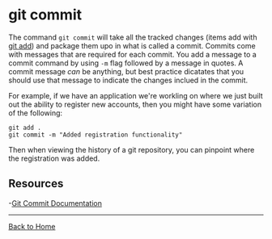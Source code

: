 # git commit

The command `git commit` will take all the tracked changes (items add with [git add](./Add.md)) and package them upo in what is called a commit.
Commits come with messages that are required for each commit. You add a message to a commit command by using `-m` flag followed by a message in quotes.
A commit message _can_ be anything, but best practice dicatates that you should use that message to indicate the changes inclued in the commit.

For example, if we have an application we're workling on where we just built out the ability to register new accounts, then you might have some variation of the following:
```
git add .
git commit -m "Added registration functionality"
```
Then when viewing the history of a git repository, you can pinpoint where the registration was added.

## Resources

-[Git Commit Documentation](https://git-scm.com/docs/git-commit)

---
[Back to Home](../README.md)